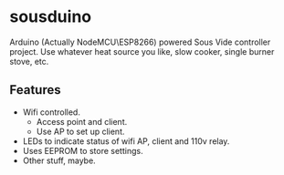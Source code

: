 # sousduino

Arduino (Actually NodeMCU\ESP8266) powered Sous Vide controller project. Use whatever heat source you like, slow cooker, single burner stove, etc.

## Features
+ Wifi controlled. 
  + Access point and client.
  + Use AP to set up client.
+ LEDs to indicate status of wifi AP, client and 110v relay.
+ Uses EEPROM to store settings.
+ Other stuff, maybe.
